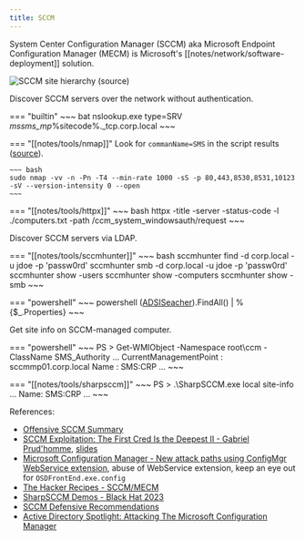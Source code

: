 ```yaml
---
title: SCCM
---
```


System Center Configuration Manager (SCCM) aka Microsoft Endpoint Configuration Manager (MECM) is Microsoft's [[notes/network/software-deployment]] solution.

![SCCM site hierarchy ([source](https://miro.medium.com/v2/resize:fit:1100/format:webp/1*kGVrrAJ2x1xLd2XgxTv6Ug.png))](./sccm-hierarchy.webp)

Discover SCCM servers over the network without authentication.

=== "builtin"
    ~~~ bat
    nslookup.exe type=SRV _mssms_mp_%sitecode%._tcp.corp.local
    ~~~

=== "[[notes/tools/nmap]]"
    Look for `commanName=SMS` in the script results ([source](https://twitter.com/naksyn/status/1628780091516788736)).

    ~~~ bash
    sudo nmap -vv -n -Pn -T4 --min-rate 1000 -sS -p 80,443,8530,8531,10123 -sV --version-intensity 0 --open
    ~~~

=== "[[notes/tools/httpx]]"
    ~~~ bash
    httpx -title -server -status-code -l ./computers.txt -path /ccm_system_windowsauth/request
    ~~~

Discover SCCM servers via LDAP.

=== "[[notes/tools/sccmhunter]]"
    ~~~ bash
    sccmhunter find -d corp.local -u jdoe -p 'passw0rd'
    sccmhunter smb -d corp.local -u jdoe -p 'passw0rd'
    sccmhunter show -users
    sccmhunter show -computers
    sccmhunter show -smb
    ~~~

=== "powershell"
    ~~~ powershell
    ([ADSISeacher]('objectClass=mSSMSManagementPoint')).FindAll() | %{$_.Properties}
    ~~~

Get site info on SCCM-managed computer.

=== "powershell"
    ~~~
    PS > Get-WMIObject -Namespace root\ccm -ClassName SMS_Authority
    ...
    CurrentManagementPoint : sccmmp01.corp.local
    Name                   : SMS:CRP
    ...
    ~~~

=== "[[notes/tools/sharpsccm]]"
    ~~~
    PS > .\SharpSCCM.exe local site-info
    ...
    Name: SMS:CRP
    ...
    ~~~

References:

- [Offensive SCCM Summary](http://web.archive.org/web/20240213175832/https://http418infosec.com/offensive-sccm-summary)
- [SCCM Exploitation: The First Cred Is the Deepest II - Gabriel Prud'homme](https://www.youtube.com/watch?v=W9PC9erm_pI), [slides](sccm-exploitation-the-first-is-the-deepest-part-2.pdf)
- [Microsoft Configuration Manager - New attack paths using ConfigMgr WebService extension](http://web.archive.org/web/20231013174032/https://www.shelltrail.com/research/microsoft-endpoint-configuration-manager-webservices/), abuse of WebService extension, keep an eye out for `OSDFrontEnd.exe.config`
- [The Hacker Recipes - SCCM/MECM](https://www.thehacker.recipes/a-d/movement/sccm-mecm)
- [SharpSCCM Demos - Black Hat 2023](https://www.youtube.com/watch?v=uyI5rgR0D-s)
- [SCCM Defensive Recommendations](https://github.com/Mayyhem/SharpSCCM/wiki#defensive-recommendations)
- [Active Directory Spotlight: Attacking The Microsoft Configuration Manager](http://web.archive.org/web/20230519210110/https://www.securesystems.de/blog/active-directory-spotlight-attacking-the-microsoft-configuration-manager/)
